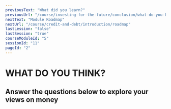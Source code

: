 ```yaml
---
previousText: "What did you learn?"
previousUrl: "/course/investing-for-the-future/conclusion/what-do-you-know"
nextText: "Module Roadmap"
nextUrl: "/course/credit-and-debt/introduction/roadmap"
lastLession: "false"
lastSession: "true"
courseModuleId: "5"
sessionId: "11"
pageId: "2"
---
```



# WHAT DO YOU THINK?

## Answer the questions below to explore your views on money